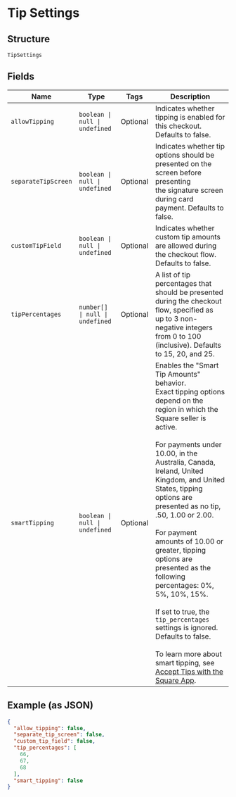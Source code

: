 
# Tip Settings

## Structure

`TipSettings`

## Fields

| Name | Type | Tags | Description |
|  --- | --- | --- | --- |
| `allowTipping` | `boolean \| null \| undefined` | Optional | Indicates whether tipping is enabled for this checkout. Defaults to false. |
| `separateTipScreen` | `boolean \| null \| undefined` | Optional | Indicates whether tip options should be presented on the screen before presenting<br/>the signature screen during card payment. Defaults to false. |
| `customTipField` | `boolean \| null \| undefined` | Optional | Indicates whether custom tip amounts are allowed during the checkout flow. Defaults to false. |
| `tipPercentages` | `number[] \| null \| undefined` | Optional | A list of tip percentages that should be presented during the checkout flow, specified as<br/>up to 3 non-negative integers from 0 to 100 (inclusive). Defaults to 15, 20, and 25. |
| `smartTipping` | `boolean \| null \| undefined` | Optional | Enables the "Smart Tip Amounts" behavior.<br/>Exact tipping options depend on the region in which the Square seller is active.<br/><br/>For payments under 10.00, in the Australia, Canada, Ireland, United Kingdom, and United States, tipping options are presented as no tip, .50, 1.00 or 2.00.<br/><br/>For payment amounts of 10.00 or greater, tipping options are presented as the following percentages: 0%, 5%, 10%, 15%.<br/><br/>If set to true, the `tip_percentages` settings is ignored.<br/>Defaults to false.<br/><br/>To learn more about smart tipping, see [Accept Tips with the Square App](https://squareup.com/help/us/en/article/5069-accept-tips-with-the-square-app). |

## Example (as JSON)

```json
{
  "allow_tipping": false,
  "separate_tip_screen": false,
  "custom_tip_field": false,
  "tip_percentages": [
    66,
    67,
    68
  ],
  "smart_tipping": false
}
```

